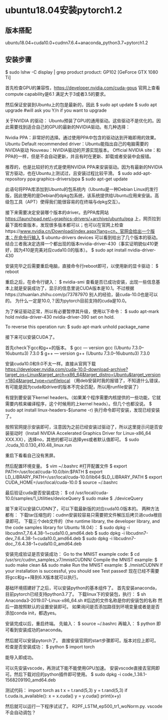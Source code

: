 # ubuntu18.04安装pytorch1.2

## 版本搭配  

ubuntu18.04+cuda10.0+cudnn7.6.4+anaconda_python3.7+pytorch1.2

## 安装步骤

$ sudo lshw -C display | grep product
product: GP102 [GeForce GTX 1080 Ti]

首先检查GPU的兼容性，<https://developer.nvidia.com/cuda-gpus> 官网上查看compute capability是6.1  满足大于3或者3.5的要求。

然后保证安装到Ubuntu上的包是最新的，因此
$ sudo apt update
$ sudo apt upgrade #will ask you Y/n if you want to upgrade

关于NVIDIA 的驱动：
Ubuntu预装了GPU的通用驱动。这些驱动不是优化的。因此需要找到适合自己的GPU的最新的NVIDIA驱动。有几种选择：

Nvidia PPA：非常好的选择。通过使用PPA中包含的驱动达到开箱即用的效果。
Ubuntu Default recommended driver：Ubuntu能指出自己的电脑需要的NVIDIA驱动
Nouveau：NVIDIA驱动的开源实现版本。
Official NVIDIA site：和PPA的一样，但是不会自动更新，并且有时在更新、卸载或者安装中会报错。

推荐的，也是比较好的方式是使用NVIDIA PPA来安装驱动。因为有最新的NVIDIA官方驱动，也在Ubuntu上测试过，且安装过程比较平滑。
$ sudo add-apt-repository ppa:graphics-drivers/ppa
$ sudo apt-get update

此语句将PPA库添加到Ubuntu的包系统内（Ubuntu是一种Debian Linux的发行版，因此使用的是Debian的dpkg包系统，该系统提供给Ubuntu应用来安装。高级包工具（APT）使得我们能很容易的在终端与dpkg交互）。

接下来需要决定安装哪个版本的driver。去PPA库网站 https://launchpad.net/~graphics-drivers/+archive/ubuntu/ppa 上，网页拉到最下面检查版本，发现很多版本都可以；也可以在官网上检查https://www.nvidia.cn/Download/index.aspx?lang=cn，官网会给出一个版本；在命令行输入
$ ubuntu-drivers devices
可以看到给出了几个版本的驱动。
结合三者我决定选择一个都出现的版本nvidia-driver-430（事实证明貌似410更好，因为410是完美对应cuda10.0的版本）。
$ sudo apt install nvidia-driver-430

安装完毕之后需要重启电脑，直接命令行reboot即可，以使用新的显卡驱动：
$ reboot

重启之后，在命令行键入：
$ nvidia-smi
查看是否已成功安装，出现一些信息基本上就是安装成功了，显示的信息里说CUDA版本是10.1。不过根据https://zhuanlan.zhihu.com/p/73787970 别人的经验，装cuda-10.0也是可以的。 为什么一定是10.0,？因为pytorch目前支持的cuda是10.0。

为了保证驱动正常，所以有必要暂停其升级，使用以下命令：
$ sudo apt-mark hold nvidia-driver-430
nvidia-driver-390 set on hold.

To reverse this operation run:
$ sudo apt-mark unhold package_name

接下来可以安装CUDA了。

首先check下gcc和g++的版本。
$ gcc — version
gcc (Ubuntu 7.3.0–16ubuntu3) 7.3.0
$ g++ — version
g++ (Ubuntu 7.3.0–16ubuntu3) 7.3.0

安装cuda10.0和9.0不太一样。直接从官网下载
<https://developer.nvidia.com/cuda-10.0-download-archive?target_os=Linux&target_arch=x86_64&target_distro=Ubuntu&target_version=1804&target_type=runfilelocal>
（用deb安装时我的报错了，不知道什么错误，有可能是因为cuda和driver的版本不完全匹配，所以用runfile安装了）

有提到要安装下kernel headers。（如果某个程序需要内核提供的一些功能，它就需要内核来编译程序，这个时候用的上kernel heads）。但几个也都没说。
$ sudo apt install linux-headers-$(uname -r)
执行命令即可安装，发现已经安装了。

按照官网提示安装即可，注意因为之前已经安装过驱动了，所以这里提示问是否安装驱动时（Install NVIDIA Accelerated Graphics Driver for Linux-x86_64 XXX.XX），选择no，其他的都可以选择yes或者默认值即可。
$ sudo ./cuda_10.0.130_410.48_linux.run

重启下看看自己没有黑屏。

然后配置环境变量。
$ vim ~/.bashrc #打开配置文件
$ export PATH=/usr/local/cuda-10.0/bin:$PATH
$ export LD_LIBRARY_PATH=/usr/local/cuda-10.0/lib64:$LD_LIBRARY_PATH
$ export CUDA_HOME=/usr/local/cuda-10.0
$ source ~/.bashrc

最后验证cuda是否安装成功：
$ cd /usr/local/cuda-10.0/samples/1_Utilities/deviceQuery
$ sudo make
$ ./deviceQuery

接下来可以安装CUDNN了，可以下载最新版的对应cuda10.0版本的。
两种方法都有：
下载tar压缩包的：cudnn安装较容易只需要把文件解压后拷贝进cuda根目录即可。
下载三个deb文件的（the runtime library, the developer library, and the code samples library for Ubuntu 18.04）：
$ sudo dpkg -i libcudnn7_7.6.4.38-1+cuda10.0_amd64.deb
$ sudo dpkg -i libcudnn7-dev_7.6.4.38-1+cuda10.0_amd64.deb
$ sudo dpkg -i libcudnn7-doc_7.6.4.38-1+cuda10.0_amd64.deb 

安装完成验证是否安装成功：
Go to the MNIST example code: 
$ cd /usr/src/cudnn_samples_v7/mnistCUDNN/
Compile the MNIST example:
$ sudo make clean && sudo make
Run the MNIST example:
$ ./mnistCUDNN 
If your installation is successful, you should see Test passed!
现在已经不需要将gcc和g++降到6.X版本就可以执行。 

基础环境搭建好了之后，可以安装python的基本组件了。
首先安装anaconda，目前pytorch已经支持python3.7了。
下载linux下的安装包，执行：
$ sh Anaconda3-2019.07-Linux-x86_64.sh   #后边的文件名称是你的安装包的名称
然后一路按照默认的设置安装即可。
如果询问是否添加路径到环境变量或者是是否添加conda init，都选yes。

安装完成以后，重启终端。
先输入：
$ source ~/.bashrc
再输入：
$ python
即可看到安装成功的anaconda。

然后就可以安装pytorch了。
直接安装官网的start步骤即可。版本对应上即可。
检查是否安装成功：
$ python
$ import torch

能导入即成功。

可以先安装vscode，再测试下能不能使用GPU加速。
安装vscode直接去官网即可。然后下载对应的python插件即可使用。
$ sudo dpkg -i code_1.38.1-1568209190_amd64.deb

测试代码：
import torch as t
x = t.rand(5,3)
y = t.rand(5,3)
if t.cuda.is_available():
    x = x.cuda()
    y = y.cuda()
    print(x+y)

然后就可以运行一下程序试试了。
R2PF_LSTM_ep500_tr1_woNorm.py.
vscode不会自动调包？
